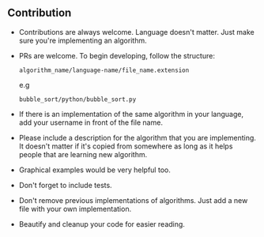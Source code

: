 ## Contribution
 * Contributions are always welcome. Language doesn't matter. Just make sure you're implementing an algorithm.
 * PRs are welcome. To begin developing, follow the structure:

   `algorithm_name/language-name/file_name.extension`
   
   e.g
   
   `bubble_sort/python/bubble_sort.py`

 * If there is an implementation of the same algorithm in your language, add your username in front of the file name.
 * Please include a description for the algorithm that you are implementing. It doesn't matter if it's copied from somewhere as long as it helps people that are learning new algorithm.
 * Graphical examples would be very helpful too.
 * Don't forget to include tests.
 * Don't remove previous implementations of algorithms. Just add a new file with your own implementation.
 * Beautify and cleanup your code for easier reading.
